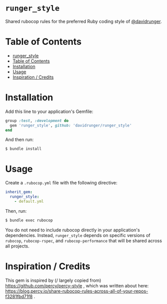 # `runger_style`

Shared rubocop rules for the preferred Ruby coding style of [@davidrunger][1].

[1]: https://github.com/davidrunger/

# Table of Contents

<!--ts-->
   * [runger_style](#runger_style)
   * [Table of Contents](#table-of-contents)
   * [Installation](#installation)
   * [Usage](#usage)
   * [Inspiration / Credits](#inspiration--credits)

<!-- Added by: david, at: Wed Jul  1 14:46:44 PDT 2020 -->

<!--te-->

# Installation

Add this line to your application's Gemfile:

```rb
group :test, :development do
  gem 'runger_style', github: 'davidrunger/runger_style'
end
```

And then run:

```
$ bundle install
```

# Usage

Create a `.rubocop.yml` file with the following directive:

```yml
inherit_gem:
  runger_style:
    - default.yml
```

Then, run:

```bash
$ bundle exec rubocop
```

You do not need to include rubocop directly in your application's dependencies. Instead,
`runger_style` depends on specific versions of `rubocop`, `rubocop-rspec`, and `rubocop-performance`
that will be shared across all projects.

# Inspiration / Credits

This gem is inspired by (/ largely copied from) https://github.com/percy/percy-style , which was
written about here: https://blog.percy.io/share-rubocop-rules-across-all-of-your-repos-f3281fbd71f8
.
